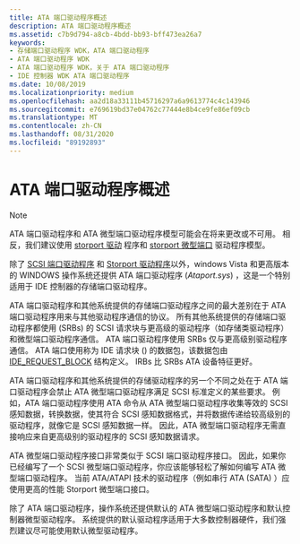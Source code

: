 ```yaml
---
title: ATA 端口驱动程序概述
description: ATA 端口驱动程序概述
ms.assetid: c7b9d794-a8cb-4bdd-bb93-bff473ea26a7
keywords:
- 存储端口驱动程序 WDK，ATA 端口驱动程序
- ATA 端口驱动程序 WDK
- ATA 端口驱动程序 WDK，关于 ATA 端口驱动程序
- IDE 控制器 WDK ATA 端口驱动程序
ms.date: 10/08/2019
ms.localizationpriority: medium
ms.openlocfilehash: aa2d18a33111b45716297a6a9613774c4c143946
ms.sourcegitcommit: e769619bd37e04762c77444e8b4ce9fe86ef09cb
ms.translationtype: MT
ms.contentlocale: zh-CN
ms.lasthandoff: 08/31/2020
ms.locfileid: "89192893"
---
```

# <a name="ata-port-driver-overview"></a>ATA 端口驱动程序概述

> [!NOTE]
> ATA 端口驱动程序和 ATA 微型端口驱动程序模型可能会在将来更改或不可用。 相反，我们建议使用 [storport 驱动](storport-driver-overview.md) 程序和 [storport 微型端口](./storport-miniport-drivers.md) 驱动程序模型。

除了 [SCSI 端口驱动程序](scsi-port-driver-overview.md) 和 [Storport 驱动程序](storport-driver-overview.md)以外，windows Vista 和更高版本的 WINDOWS 操作系统还提供 ATA 端口驱动程序 (*Ataport.sys*) ，这是一个特别适用于 IDE 控制器的存储端口驱动程序。

ATA 端口驱动程序和其他系统提供的存储端口驱动程序之间的最大差别在于 ATA 端口驱动程序用来与其他驱动程序通信的协议。 所有其他系统提供的存储端口驱动程序都使用 (SRBs) 的 SCSI 请求块与更高级的驱动程序（如存储类驱动程序）和微型端口驱动程序通信。 ATA 端口驱动程序使用 SRBs 仅与更高级别驱动程序通信。 ATA 端口使用称为 IDE 请求块 () 的数据包，该数据包由 [IDE_REQUEST_BLOCK](/windows-hardware/drivers/ddi/irb/ns-irb-_ide_request_block) 结构定义。 IRBs 比 SRBs ATA 设备特征更好。

ATA 端口驱动程序和其他系统提供的存储驱动程序的另一个不同之处在于 ATA 端口驱动程序会禁止 ATA 微型端口驱动程序满足 SCSI 标准定义的某些要求。 例如，ATA 端口驱动程序使用 ATA 命令从 ATA 微型端口驱动程序收集等效的 SCSI 感知数据，转换数据，使其符合 SCSI 感知数据格式，并将数据传递给较高级别的驱动程序，就像它是 SCSI 感知数据一样。 因此，ATA 微型端口驱动程序无需直接响应来自更高级别的驱动程序的 SCSI 感知数据请求。

ATA 微型端口驱动程序接口非常类似于 SCSI 端口驱动程序接口。 因此，如果你已经编写了一个 SCSI 微型端口驱动程序，你应该能够轻松了解如何编写 ATA 微型端口驱动程序。 当前 ATA/ATAPI 技术的驱动程序（例如串行 ATA (SATA) ）应使用更高的性能 Storport 微型端口接口。

除了 ATA 端口驱动程序，操作系统还提供默认的 ATA 微型端口驱动程序和默认控制器微型驱动程序。 系统提供的默认驱动程序适用于大多数控制器硬件，我们强烈建议尽可能使用默认微型驱动程序。
